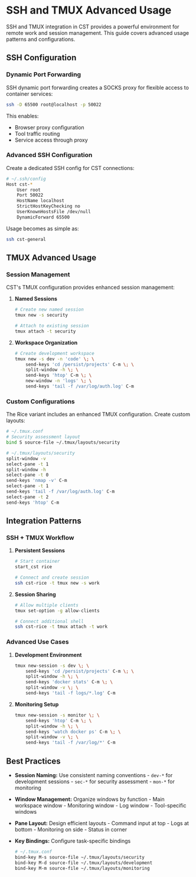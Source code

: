 # SSH and TMUX Advanced Usage

SSH and TMUX integration in CST provides a powerful environment for remote work and session management. This guide covers advanced usage patterns and configurations.

## SSH Configuration

### Dynamic Port Forwarding

SSH dynamic port forwarding creates a SOCKS proxy for flexible access to container services:

```bash
ssh -D 65500 root@localhost -p 50022
```

This enables:
- Browser proxy configuration
- Tool traffic routing
- Service access through proxy

### Advanced SSH Configuration

Create a dedicated SSH config for CST connections:

```bash
# ~/.ssh/config
Host cst-*
    User root
    Port 50022
    HostName localhost
    StrictHostKeyChecking no
    UserKnownHostsFile /dev/null
    DynamicForward 65500
```

Usage becomes as simple as:

```bash
ssh cst-general
```

## TMUX Advanced Usage

### Session Management

CST's TMUX configuration provides enhanced session management:

1. **Named Sessions**
   ```bash
   # Create new named session
   tmux new -s security
   
   # Attach to existing session
   tmux attach -t security
   ```

2. **Workspace Organization**
   ```bash
   # Create development workspace
   tmux new -s dev -n 'code' \; \
       send-keys 'cd /persist/projects' C-m \; \
       split-window -h \; \
       send-keys 'htop' C-m \; \
       new-window -n 'logs' \; \
       send-keys 'tail -f /var/log/auth.log' C-m
   ```

### Custom Configurations

The Rice variant includes an enhanced TMUX configuration. Create custom layouts:

```bash
# ~/.tmux.conf
# Security assessment layout
bind S source-file ~/.tmux/layouts/security

# ~/.tmux/layouts/security
split-window -v
select-pane -t 1
split-window -h
select-pane -t 0
send-keys 'nmap -v' C-m
select-pane -t 1
send-keys 'tail -f /var/log/auth.log' C-m
select-pane -t 2
send-keys 'htop' C-m
```

## Integration Patterns

### SSH + TMUX Workflow

1. **Persistent Sessions**
   ```bash
   # Start container
   start_cst rice
   
   # Connect and create session
   ssh cst-rice -t tmux new -s work
   ```

2. **Session Sharing**
   ```bash
   # Allow multiple clients
   tmux set-option -g allow-clients
   
   # Connect additional shell
   ssh cst-rice -t tmux attach -t work
   ```

### Advanced Use Cases

1. **Development Environment**
   ```bash
   tmux new-session -s dev \; \
       send-keys 'cd /persist/projects' C-m \; \
       split-window -h \; \
       send-keys 'docker stats' C-m \; \
       split-window -v \; \
       send-keys 'tail -f logs/*.log' C-m
   ```

2. **Monitoring Setup**
   ```bash
   tmux new-session -s monitor \; \
       send-keys 'htop' C-m \; \
       split-window -h \; \
       send-keys 'watch docker ps' C-m \; \
       split-window -v \; \
       send-keys 'tail -f /var/log/*' C-m
   ```

## Best Practices

- **Session Naming:** Use consistent naming conventions
      - `dev-*` for development sessions
      - `sec-*` for security assessment
      - `mon-*` for monitoring

- **Window Management:** Organize windows by function
      - Main workspace window
      - Monitoring window
      - Log window
      - Tool-specific windows

- **Pane Layout:** Design efficient layouts
      - Command input at top
      - Logs at bottom
      - Monitoring on side
      - Status in corner

- **Key Bindings:** Configure task-specific bindings
   ```bash
   # ~/.tmux.conf
   bind-key M-s source-file ~/.tmux/layouts/security
   bind-key M-d source-file ~/.tmux/layouts/development
   bind-key M-m source-file ~/.tmux/layouts/monitoring
   ```
